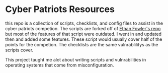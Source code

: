 # Cyber Patriots Resources
this repo is a collection of scripts, checklists, and config files to assist in the cyber patriots competion. The scripts are forked off of [Ethan Fowler's repo]() but most of the features of that script were outdated. I went in and updated then and added some features. These script would usually cover half of the points for the competion. The checklists are the same vulnrablilitys as the scripts cover.

This project taught me alot about writing scripts and vulnrabilities in operating systems that come from misconfiguration.
